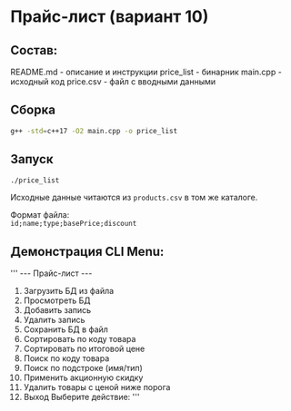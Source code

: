 # Прайс-лист (вариант 10)

## Состав:
README.md - описание и инструкции
price_list - бинарник
main.cpp - исходный код
price.csv - файл с вводными данными 


## Сборка
```bash
g++ -std=c++17 -O2 main.cpp -o price_list
```

## Запуск
```bash
./price_list
```

Исходные данные читаются из `products.csv` в том же каталоге.

Формат файла:  
`id;name;type;basePrice;discount`


## Демонстрация CLI Menu: 

'''
--- Прайс-лист ---
1. Загрузить БД из файла
2. Просмотреть БД
3. Добавить запись
4. Удалить запись
5. Сохранить БД в файл
6. Сортировать по коду товара
7. Сортировать по итоговой цене
8. Поиск по коду товара
9. Поиск по подстроке (имя/тип)
10. Применить акционную скидку
11. Удалить товары с ценой ниже порога
0. Выход
Выберите действие:
'''